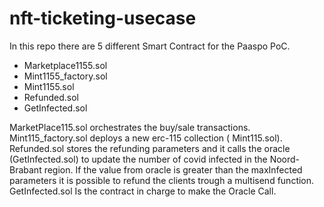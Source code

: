 # nft-ticketing-usecase
In this repo there are 5 different Smart Contract for the Paaspo PoC.

- Marketplace1155.sol
- Mint1155_factory.sol
- Mint1155.sol
- Refunded.sol
- GetInfected.sol

 MarketPlace115.sol orchestrates the buy/sale transactions.
 Mint115_factory.sol deploys a new erc-115 collection ( Mint115.sol).
 Refunded.sol stores the refunding parameters and it calls the oracle (GetInfected.sol) to update the number of covid infected in the Noord-Brabant region. 
 If the value from oracle is greater than the maxInfected parameters it is possible to refund the clients trough a multisend function.
 GetInfected.sol Is the contract in charge to make the Oracle Call.
